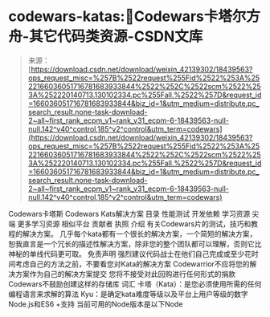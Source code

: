 <!--yml
category: codewars
date: 2022-08-13 11:29:03
-->

# codewars-katas::martial_arts_uniform:Codewars卡塔尔方舟-其它代码类资源-CSDN文库

> 来源：[https://download.csdn.net/download/weixin_42139302/18439563?ops_request_misc=%257B%2522request%255Fid%2522%253A%2522166036051716781683933844%2522%252C%2522scm%2522%253A%252220140713.130102334.pc%255Fall.%2522%257D&request_id=166036051716781683933844&biz_id=1&utm_medium=distribute.pc_search_result.none-task-download-2~all~first_rank_ecpm_v1~rank_v31_ecpm-6-18439563-null-null.142^v40^control,185^v2^control&utm_term=codewars](https://download.csdn.net/download/weixin_42139302/18439563?ops_request_misc=%257B%2522request%255Fid%2522%253A%2522166036051716781683933844%2522%252C%2522scm%2522%253A%252220140713.130102334.pc%255Fall.%2522%257D&request_id=166036051716781683933844&biz_id=1&utm_medium=distribute.pc_search_result.none-task-download-2~all~first_rank_ecpm_v1~rank_v31_ecpm-6-18439563-null-null.142^v40^control,185^v2^control&utm_term=codewars)

Codewars卡塔斯 Codewars Kats解决方案 目录 性能测试 开发依赖 学习资源 尖端 更多学习资源 相似平台 贡献者 执照 介绍 有关Codewars片的测试，技巧和教程的解决方案。 几乎每个kata都有一个很长的解决方案，一个简短的解决方案，恕我直言是一个冗长的描述性解决方案，除非您的整个团队都可以理解，否则它比神秘的单线代码更可取。 免责声明 强烈建议代码战士在他们自己完成或至少花时间考虑自己的方法之前，不要看您对Kata的解决方案 Codewarrior不应将您的解决方案作为自己的解决方案提交 您将不接受对此回购进行任何形式的捐款 Codewars不鼓励创建这样的存储库 词汇 卡塔（Kata）：是您必须使用所需的任何编程语言来求解的算法 Kyu：是确定kata难度等级以及平台上用户等级的数字 Node.js和ES6 +支持 当前可用的Node版本是以下Node